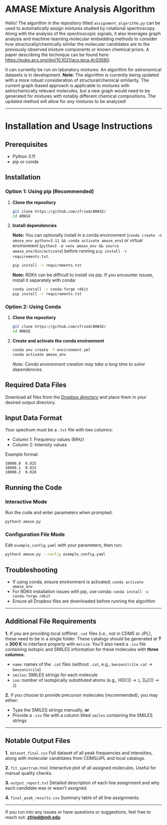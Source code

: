 # **AMASE Mixture Analysis Algorithm**

Hello! The algorithm in the repository titled `assignment_algorithm.py` can be used to automatically assign mixtures studied by rotational spectroscopy. Along with the analysis of the spectroscopic signals, it also leverages graph analysis and machine-learning molecular embedding methods to consider how structurally/chemically similar the molecular candidates are to the previously observed mixture components or known chemical priors. A paper describing the technique can be found here: https://pubs.acs.org/doi/10.1021/acs.jpca.4c03580.

It can currently be run on laboratory mixtures. An algorithm for astronomical datasets is in development.
**Note:** The algorithm is currently being updated with a more robust consideration of structural/chemical similarity. The current graph-based approach is applicable to mixtures with astrochemically relevant molecules, but a new graph would need to be generated for mixtures with notably different chemical compositions. The updated method will allow for *any* mixtures to be analyzed!

---

# Installation and Usage Instructions

## Prerequisites

- Python 3.11
- pip or conda

## Installation

### Option 1: Using pip (Recommended)



1. **Clone the repository**
   ```bash
   git clone https://github.com/zfried/AMASE/
   cd AMASE
   ```

2. **Install dependencies**

   **Note:** You can optionally install in a conda environment (`conda create -n amase_env python=3.11 && conda activate amase_env`) or virtual environment (`python3 -m venv amase_env && source amase_env/bin/activate`) before running `pip install -r requirements.txt`.
   ```bash
   pip install -r requirements.txt
   ```

   **Note:** RDKit can be difficult to install via pip. If you encounter issues, install it separately with conda:
   ```bash
   conda install -c conda-forge rdkit
   pip install -r requirements.txt
   ```

### Option 2: Using Conda

1. **Clone the repository**
   ```bash
   git clone https://github.com/zfried/AMASE/
   cd AMASE
   ```

2. **Create and activate the conda environment**
   ```bash
   conda env create -f environment.yml
   conda activate amase_env
   ```
   
   *Note: Conda environment creation may take a long time to solve dependencies.*

## Required Data Files

Download all files from the [Dropbox directory](https://www.dropbox.com/scl/fo/ycr5qe4mueemtuyoffp9d/ACd8engNRUgVtEERkm_0JSU?rlkey=1tiop6c30zefloyny8ntzelwg&dl=0) and place them in your desired output directory.

## Input Data Format

Your spectrum must be a `.txt` file with two columns:
- Column 1: Frequency values (MHz)
- Column 2: Intensity values

Example format:
```
10000.0  0.025
10000.1  0.031
10000.2  0.028
```

## Running the Code

### Interactive Mode

Run the code and enter parameters when prompted:

```bash
python3 amase.py
```

### Configuration File Mode

Edit `example_config.yaml` with your parameters, then run:

```bash
python3 amase.py --config example_config.yaml
```

## Troubleshooting

- If using conda, ensure environment is activated: `conda activate amase_env`
- For RDKit installation issues with pip, use conda: `conda install -c conda-forge rdkit`
- Ensure all Dropbox files are downloaded before running the algorithm

---

## Additional File Requirements

**1.** If you are providing local (offline) `.cat` files (i.e., not in CDMS or JPL), these need to be in a single folder. These catalogs should be generated at **T = 300 K** to interface properly with `molsim`. You'll also need a `.csv` file containing isotopic and SMILES information for these molecules with **three columns**:

* `name`: names of the `.cat` files (without `.cat`, e.g., `benzonitrile.cat` → `benzonitrile`)
* `smiles`: SMILES strings for each molecule
* `iso`: number of isotopically substituted atoms (e.g., HDCO → `1`, D₂CO → `2`)

**2.** If you choose to provide precursor molecules (recommended), you may either:

* Type the SMILES strings manually, **or**
* Provide a `.csv` file with a column titled `smiles` containing the SMILES strings

---

## Notable Output Files

**1.** `dataset_final.csv`
Full dataset of all peak frequencies and intensities, along with molecular candidates from CDMS/JPL and local catalogs.

**2.** `fit_spectrum.html`
Interactive plot of all assigned molecules. Useful for manual quality checks.

**3.** `output_report.txt`
Detailed description of each line assignment and why each candidate was or wasn't assigned.

**4.** `final_peak_results.csv`
Summary table of all line assignments.

---

If you run into any issues or have questions or suggestions, feel free to reach out:
**zfried@mit.edu**

